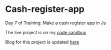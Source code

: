 # Cash-register-app
Day 7 of Training: Make a cash register app in Js

The live project is on my [code sandbox](https://xlkqn.csb.app/)

Blog for this project is updated [here](https://dev.to/suryanshchopra/day-7-of-training-make-a-cash-register-app-30ib)
